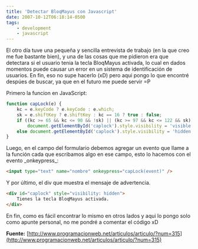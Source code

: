 ```yaml
---
title: 'Detectar BloqMayus con Javascript'
date: 2007-10-12T06:18:14-0500
tags:
    - development
    - javascript
---
```


El otro día tuve una pequeña y sencilla entrevista de trabajo (en la que creo me fue bastante bien), y una de las cosas que me pidieron era que detectara si el usuario tenia la tecla BloqMayus activada, lo cual en dados momentos puede causar un error en un sistema de identificación de usuarios. En fin, eso no supe hacerlo (xD) pero aqui pongo lo que encontré despúes de buscar, ya que en el futuro me puede servir =P

Primero la funcion en JavaScript:

```javascript
function capLock(e) {
    kc = e.keyCode ? e.keyCode : e.which;
    sk = e.shiftKey ? e.shiftKey : kc == 16 ? true : false;
    if ((kc >= 65 && kc <= 90 && !sk) || (kc >= 97 && kc <= 122 && sk))
        document.getElementById('caplock').style.visibility = 'visible';
    else document.getElementById('caplock').style.visibility = 'hidden';
}
```

Luego, en el campo del formulario debemos agregar un evento que llame a la función cada que escribamos algo en ese campo, esto lo hacemos con el evento \_onkeypress\_:

```html
<input type="text" name="nombre" onkeypress="capLock(event)" />
```

Y por último, el div que muestra el mensaje de advertencia.

```html
<div id="caplock" style="visibility: hidden">
    Tienes la tecla BloqMayus activada.
</div>
```

En fin, como es fácil encontrar lo mismo en otros lados y aqui lo pongo solo como apunte personal, no me pondré a comentar el código xD

**Fuente:** [http://www.programacionweb.net/articulos/articulo/?num=315](http://www.programacionweb.net/articulos/articulo/?num=315)
